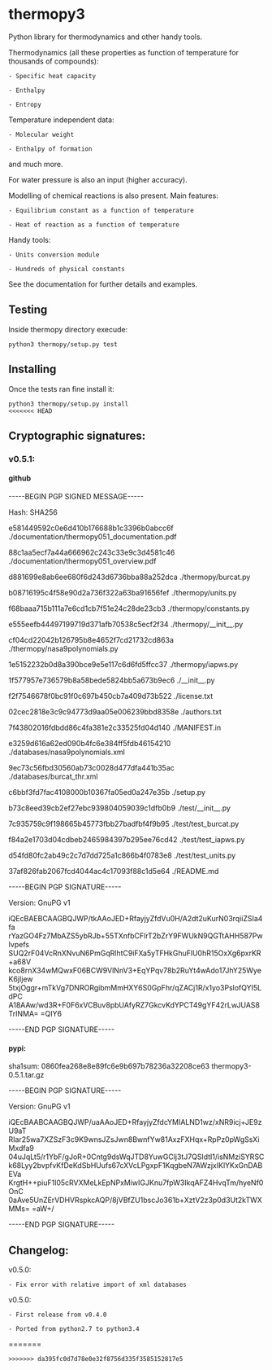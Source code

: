 # thermopy3
Python library for thermodynamics and other handy tools.


Thermodynamics (all these properties as function of temperature for thousands of compounds):

	- Specific heat capacity

	- Enthalpy

	- Entropy


Temperature independent data:

	- Molecular weight

	- Enthalpy of formation


and much more.

For water pressure is also an input (higher accuracy).

Modelling of chemical reactions is also present. Main features:

	- Equilibrium constant as a function of temperature

	- Heat of reaction as a function of temperature


Handy tools:

	- Units conversion module

	- Hundreds of physical constants


See the documentation for further details and examples.

## Testing

Inside thermopy directory execude:
```
python3 thermopy/setup.py test
```

## Installing

Once the tests ran fine install it:
```
python3 thermopy/setup.py install
<<<<<<< HEAD
```

## Cryptographic signatures:

### v0.5.1:

#### github

-----BEGIN PGP SIGNED MESSAGE-----

Hash: SHA256

e581449592c0e6d410b176688b1c3396b0abcc6f  ./documentation/thermopy051_documentation.pdf

88c1aa5ecf7a44a666962c243c33e9c3d4581c46  ./documentation/thermopy051_overview.pdf

d881699e8ab6ee680f6d243d6736bba88a252dca  ./thermopy/burcat.py

b08716195c4f58e90d2a736f322a63ba91656fef  ./thermopy/units.py

f68baaa715b111a7e6cd1cb7f51e24c28de23cb3  ./thermopy/constants.py

e555eefb44497199719d371afb70538c5ecf2f34  ./thermopy/\_\_init\_\_.py

cf04cd22042b126795b8e4652f7cd21732cd863a  ./thermopy/nasa9polynomials.py

1e5152232b0d8a390bce9e5e117c6d6fd5ffcc37  ./thermopy/iapws.py

1f577957e736579b8a58bede5824bb5a673b9ec6  ./\_\_init\_\_.py

f2f7546678f0bc91f0c697b450cb7a409d73b522  ./license.txt

02cec2818e3c9c94773d9aa05e006239bbd8358e  ./authors.txt

7f43802016fdbdd86c4fa381e2c33525fd04d140  ./MANIFEST.in

e3259d616a62ed090b4fc6e384ff5fdb46154210  ./databases/nasa9polynomials.xml

9ec73c56fbd30560ab73c0028d477dfa441b35ac  ./databases/burcat_thr.xml

c6bbf3fd7fac4108000b10367fa05ed0a247e35b  ./setup.py

b73c8eed39cb2ef27ebc939804059039c1dfb0b9  ./test/\_\_init\_\_.py

7c935759c9f198665b45773fbb27badfbf4f9b95  ./test/test_burcat.py

f84a2e1703d04cdbeb2465984397b295ee76cd42  ./test/test_iapws.py

d54fd80fc2ab49c2c7d7dd725a1c866b4f0783e8  ./test/test_units.py

37af826fab2067fcd4044ac4c17093f88c1d5e64  ./README.md

-----BEGIN PGP SIGNATURE-----

Version: GnuPG v1

iQEcBAEBCAAGBQJWP/tkAAoJED+RfayjyZfdVu0H/A2dt2uKurN03rqiiZSIa4fa
rYazGO4Fz7MbAZS5ybRJb+55TXnfbCFlrT2bZrY9FWUkN9QGTtAHH587PwIvpefs
SUQ2rF04VcRnXNvuN6PmGqRlhtC9iFXa5yTFHkGhuFlU0hR15OxXg6pxrKR+a68V
kco8rnX34wMQwxF06BCW9VlNnV3+EqYPqv78b2RuYt4wAdo17JhY25WyeK6jIjew
5txjOggr+mTkVg7DNRORgibmMmHXY6S0GpFhr/qZACj1R/x1yo3PslofQYI5LdPC
A18AAw/wd3R+F0F6xVCBuv8pbUAfyRZ7GkcvKdYPCT49gYF42rLwJUAS8TrINMA=
=QIY6

-----END PGP SIGNATURE-----

#### pypi:

sha1sum:	0860fea268e8e89fc6e9b697b78236a32208ce63  thermopy3-0.5.1.tar.gz

-----BEGIN PGP SIGNATURE-----

Version: GnuPG v1

iQEcBAABCAAGBQJWP/uaAAoJED+RfayjyZfdcYMIALND1wz/xNR9icj+JE9zU9aT
RIar25wa7XZSzF3c9K9wnsJZsJwn8BwnfYw81AxzFXHqx+RpPz0pWgSsXiMxdfa9
04uJqLt5/r1YbF/gJoR+0Cntg9dsWqJTD8YuwGClj3tJ7QSldtI1/isNMziSYRSC
k68Lyy2bvpfvKfDeKdSbHUufs67cXVcLPgxpF1KqgbeN7AWzjxIKlYKxGnDABEVa
KrgtH++piuF1l05cRVXMeLkEpNPxMiwIGJKnu7fpW3IkqAFZ4HvqTm/hyeNf0OnC
0aAve5UnZErVDHVRspkcAQP/8jVBfZU1bscJo361b+XztV2z3p0d3Ut2kTWXMMs=
=aW+/

-----END PGP SIGNATURE-----

## Changelog:

v0.5.0:

	- Fix error with relative import of xml databases

v0.5.0:

	- First release from v0.4.0
	
	- Ported from python2.7 to python3.4
	
=======
```
>>>>>>> da395fc0d7d78e0e32f8756d335f3585152817e5
